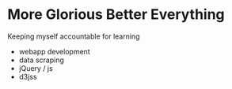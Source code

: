 More Glorious Better Everything
============

Keeping myself accountable for learning

- webapp development
- data scraping
- jQuery / js
- d3jss
